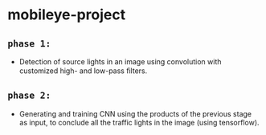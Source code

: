 # mobileye-project

## `phase 1:`
* Detection of source lights in an image using convolution with customized high- and low-pass ﬁlters.

## `phase 2:`
* Generating and training CNN using the products of the previous stage as input, to conclude all the traffic lights in the image (using tensorflow).